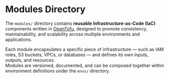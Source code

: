# Modules Directory

The `modules/` directory contains **reusable Infrastructure-as-Code (IaC)** components written in [OpenTofu](https://opentofu.org), designed to promote consistency, maintainability, and scalability across multiple environments and applications.

Each module encapsulates a specific piece of infrastructure — such as IAM roles, S3 buckets, VPCs, or databases — and defines its own inputs, outputs, and resources.  
Modules are versioned, documented, and can be composed together within environment definitions under the `envs/` directory.

